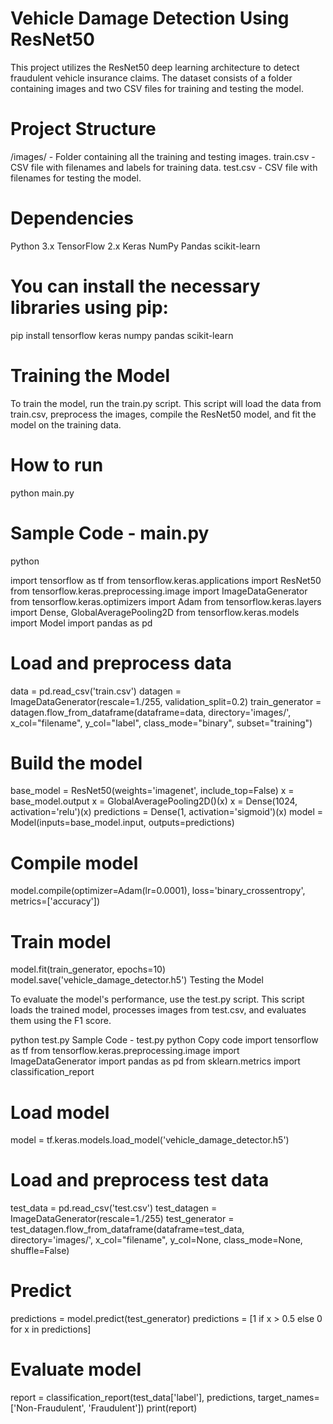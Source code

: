 # Vehicle Damage Detection Using ResNet50

This project utilizes the ResNet50 deep learning architecture to detect fraudulent vehicle insurance claims. The dataset consists of a folder containing images and two CSV files for training and testing the model.

# Project Structure

/images/ - Folder containing all the training and testing images.
train.csv - CSV file with filenames and labels for training data.
test.csv - CSV file with filenames for testing the model.

# Dependencies

Python 3.x
TensorFlow 2.x
Keras
NumPy
Pandas
scikit-learn

# You can install the necessary libraries using pip:

pip install tensorflow keras numpy pandas scikit-learn

# Training the Model

To train the model, run the train.py script. This script will load the data from train.csv, preprocess the images, compile the ResNet50 model, and fit the model on the training data.

# How to run
python main.py

# Sample Code - main.py
python

import tensorflow as tf
from tensorflow.keras.applications import ResNet50
from tensorflow.keras.preprocessing.image import ImageDataGenerator
from tensorflow.keras.optimizers import Adam
from tensorflow.keras.layers import Dense, GlobalAveragePooling2D
from tensorflow.keras.models import Model
import pandas as pd

# Load and preprocess data
data = pd.read_csv('train.csv')
datagen = ImageDataGenerator(rescale=1./255, validation_split=0.2)
train_generator = datagen.flow_from_dataframe(dataframe=data, directory='images/',
                                              x_col="filename", y_col="label",
                                              class_mode="binary", subset="training")

# Build the model
base_model = ResNet50(weights='imagenet', include_top=False)
x = base_model.output
x = GlobalAveragePooling2D()(x)
x = Dense(1024, activation='relu')(x)
predictions = Dense(1, activation='sigmoid')(x)
model = Model(inputs=base_model.input, outputs=predictions)

# Compile model
model.compile(optimizer=Adam(lr=0.0001), loss='binary_crossentropy', metrics=['accuracy'])

# Train model
model.fit(train_generator, epochs=10)
model.save('vehicle_damage_detector.h5')
Testing the Model

To evaluate the model's performance, use the test.py script. This script loads the trained model, processes images from test.csv, and evaluates them using the F1 score.


python test.py
Sample Code - test.py
python
Copy code
import tensorflow as tf
from tensorflow.keras.preprocessing.image import ImageDataGenerator
import pandas as pd
from sklearn.metrics import classification_report

# Load model
model = tf.keras.models.load_model('vehicle_damage_detector.h5')

# Load and preprocess test data
test_data = pd.read_csv('test.csv')
test_datagen = ImageDataGenerator(rescale=1./255)
test_generator = test_datagen.flow_from_dataframe(dataframe=test_data, directory='images/',
                                                  x_col="filename", y_col=None,
                                                  class_mode=None, shuffle=False)

# Predict
predictions = model.predict(test_generator)
predictions = [1 if x > 0.5 else 0 for x in predictions]

# Evaluate model
report = classification_report(test_data['label'], predictions, target_names=['Non-Fraudulent', 'Fraudulent'])
print(report)
